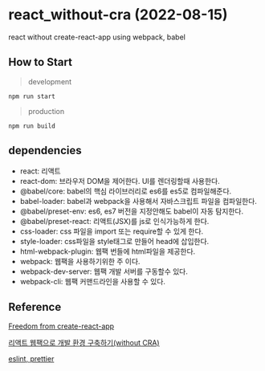 # react_without-cra (2022-08-15)

react without create-react-app using webpack, babel

## How to Start

> development

```
npm run start
```

> production

```
npm run build
```

## dependencies

- react: 리액트
- react-dom: 브라우저 DOM을 제어한다. UI를 렌더링할때 사용한다.
- @babel/core: babel의 핵심 라이브러리로 es6를 es5로 컴파일해준다.
- babel-loader: babel과 webpack을 사용해서 자바스크립트 파일을 컴파일한다.
- @babel/preset-env: es6, es7 버전을 지정안해도 babel이 자동 탐지한다.
- @babel/preset-react: 리액트(JSX)를 js로 인식가능하게 한다.
- css-loader: css 파일을 import 또는 require할 수 있게 한다.
- style-loader: css파일을 style태그로 만들어 head에 삽입한다.
- html-webpack-plugin: 웹팩 번들에 html파일을 제공한다.
- webpack: 웹팩을 사용하기위한 주 이다.
- webpack-dev-server: 웹팩 개발 서버를 구동할수 있다.
- webpack-cli: 웹팩 커맨드라인을 사용할 수 있다.

## Reference

[Freedom from create-react-app](https://levelup.gitconnected.com/freedom-from-create-react-app-how-to-create-react-apps-without-cra-27fadeb79c82)

[리액트 웹팩으로 개발 환경 구축하기(without CRA)](https://velog.io/@_uchanlee/%EB%A6%AC%EC%95%A1%ED%8A%B8-%EC%9B%B9%ED%8C%A9%EC%9C%BC%EB%A1%9C-%EA%B0%9C%EB%B0%9C-%ED%99%98%EA%B2%BD-%EA%B5%AC%EC%B6%95%ED%95%98%EA%B8%B0without-CRA)

[eslint, prettier](https://velog.io/@kerem119/ESLint-Prettier-settings-for-in-Typescript-React)
